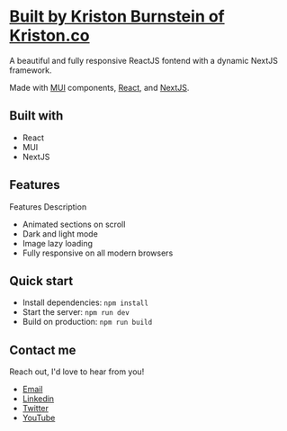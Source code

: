 # [Built by Kriston Burnstein of Kriston.co](https://kristonburnstein.com/)

A beautiful and fully responsive ReactJS fontend with a dynamic NextJS framework. 

Made with [MUI](https://mui.com/) components, [React](https://reactjs.org/), and [NextJS](https://nextjs.org).

## Built with

- React
- MUI
- NextJS

## Features

Features Description

- Animated sections on scroll
- Dark and light mode
- Image lazy loading
- Fully responsive on all modern browsers

## Quick start

- Install dependencies: `npm install`
- Start the server: `npm run dev`
- Build on production: `npm run build`

## Contact me

Reach out, I'd love to hear from you!

- [Email](kriston.burnstein@gmail.com)
- [Linkedin](https://www.linkedin.com/in/kriston-burnstein/)
- [Twitter](https://twitter.com/kriston_dev)
- [YouTube](https://www.youtube.com/@kristonburnstein)
